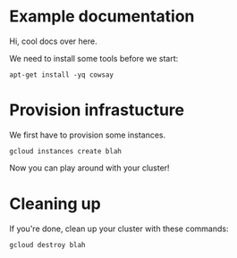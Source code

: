 # Example documentation

Hi, cool docs over here.


We need to install some tools before we start:
<!-- deploy-test pre-install -->

    apt-get install -yq cowsay

<!-- deploy-test-end -->

# Provision infrastucture

We first have to provision some instances.

<!-- deploy-test-start create-infrastructure -->

    gcloud instances create blah

<!-- deploy-test-end -->

Now you can play around with your cluster!

<!-- now we can run the tests, hidden from the end-user -->
<!-- deploy-test-start run-tests 
  
    cd /path/of/tests;
    ./run_tests
-->



# Cleaning up
If you're done, clean up your cluster with these commands:

<!-- deploy-test-start destroy-infrastructure -->

    gcloud destroy blah

<!-- deploy-test-end -->

